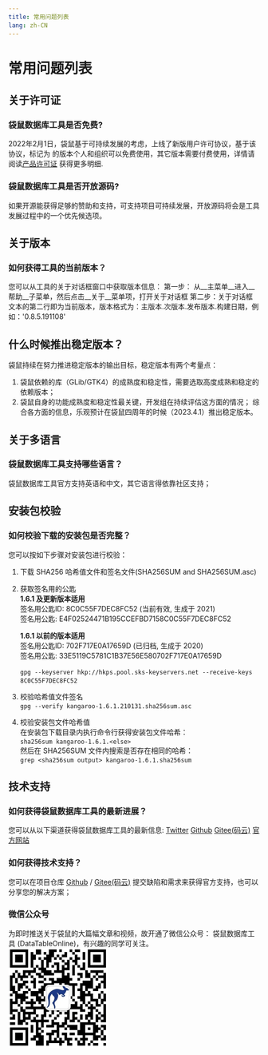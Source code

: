 ```yaml
---
title: 常用问题列表
lang: zh-CN
---
```


# 常用问题列表

## 关于许可证
### 袋鼠数据库工具是否免费?
2022年2月1日，袋鼠基于可持续发展的考虑，上线了新版用户许可协议，基于该协议，标记为<Badge text="Dev" /> <Badge text="Beta"/>的版本个人和组织可以免费使用，其它版本需要付费使用，详情请阅读[产品许可证](../license/service-agreement.md) 获得更多明细.

### 袋鼠数据库工具是否开放源码?
如果开源能获得足够的赞助和支持，可支持项目可持续发展，开放源码将会是工具发展过程中的一个优先候选项。

## 关于版本
### 如何获得工具的当前版本？
您可以从工具的关于对话框窗口中获取版本信息：
第一步： 从__主菜单__进入__帮助__子菜单，然后点击__关于__菜单项，打开关于对话框
第二步：关于对话框文本的第二行即为当前版本，版本格式为：主版本.次版本.发布版本.构建日期，例如：'0.8.5.191108'

## 什么时候推出稳定版本？
袋鼠持续在努力推进稳定版本的输出目标，稳定版本有两个考量点：
1. 袋鼠依赖的库（GLib/GTK4）的成熟度和稳定性，需要选取高度成熟和稳定的依赖版本；
2. 袋鼠自身的功能成熟度和稳定性最关键，开发组在持续评估这方面的情况；
综合各方面的信息，乐观预计在袋鼠四周年的时候（2023.4.1）推出稳定版本。

## 关于多语言
### 袋鼠数据库工具支持哪些语言？
袋鼠数据库工具官方支持英语和中文，其它语言得依靠社区支持；

## 安装包校验
### 如何校验下载的安装包是否完整？
您可以按如下步骤对安装包进行校验：
1. 下载 SHA256 哈希值文件和签名文件(SHA256SUM and SHA256SUM.asc)
2. 获取签名用的公匙<br/>
    __1.6.1 及更新版本适用__<br/>
    签名用公匙ID: 8C0C55F7DEC8FC52 (当前有效, 生成于 2021)<br/>
    签名用公匙: E4F02524471B195CCEFBD7158C0C55F7DEC8FC52 <br/>

    __1.6.1 以前的版本适用__<br/>
    签名用公匙ID: 702F717E0A17659D (已归档, 生成于 2020)<br/>
    签名用公匙: 33E5119C5781C1B37E56E580702F717E0A17659D <br/>

    `gpg --keyserver hkp://hkps.pool.sks-keyservers.net --receive-keys 8C0C55F7DEC8FC52`

3. 校验哈希值文件签名<br/>
`gpg --verify kangaroo-1.6.1.210131.sha256sum.asc`

4. 校验安装包文件哈希值<br/>
在安装包下载目录内执行命令行获得安装包文件哈希：<br/>
`sha256sum kangaroo-1.6.1.<else>` <br/>
然后在 SHA256SUM 文件内搜索是否存在相同的哈希：<br/>
`grep <sha256sum output> kangaroo-1.6.1.sha256sum`


## 技术支持
### 如何获得袋鼠数据库工具的最新进展？
您可以从以下渠道获得袋鼠数据库工具的最新信息:
[Twitter](https://twitter.com/Kangaroo)
[Github](https://github.com/dbkangaroo/kangaroo)
[Gitee(码云)](https://gitee.com/dbkangaroo/kangaroo)
[官方网站](https://www.datatable.online/zh/)

### 如何获得技术支持？
您可以在项目仓库 [Github](https://github.com/dbkangaroo/kangaroo) / 
[Gitee(码云)](https://gitee.com/dbkangaroo/kangaroo) 提交缺陷和需求来获得官方支持，也可以分享您的解决方案；


### 微信公众号
为即时推送关于袋鼠的大篇幅文章和视频，故开通了微信公众号： 袋鼠数据库工具 (DataTableOnline)，有兴趣的同学可关注。 <br/>
![袋鼠微信公众号](../images/kangaroo_mp.png)

<Vssue :issue-id="3" :title="$title" />
